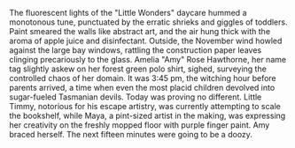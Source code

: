 The fluorescent lights of the "Little Wonders" daycare hummed a monotonous tune, punctuated by the erratic shrieks and giggles of toddlers. Paint smeared the walls like abstract art, and the air hung thick with the aroma of apple juice and disinfectant.  Outside, the November wind howled against the large bay windows, rattling the construction paper leaves clinging precariously to the glass.  Amelia "Amy" Rose Hawthorne, her name tag slightly askew on her forest green polo shirt, sighed, surveying the controlled chaos of her domain.  It was 3:45 pm, the witching hour before parents arrived, a time when even the most placid children devolved into sugar-fueled Tasmanian devils.  Today was proving no different.  Little Timmy, notorious for his escape artistry, was currently attempting to scale the bookshelf, while Maya, a pint-sized artist in the making, was expressing her creativity on the freshly mopped floor with purple finger paint.  Amy braced herself. The next fifteen minutes were going to be a doozy.
